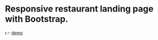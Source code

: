 # Responsive restaurant landing page with Bootstrap.
:point_right: [demo](https://isragosterit.github.io/restaurant-website/)
